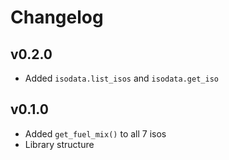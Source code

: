 # Changelog

## v0.2.0

- Added `isodata.list_isos` and `isodata.get_iso`

## v0.1.0

- Added `get_fuel_mix()` to all 7 isos
- Library structure
